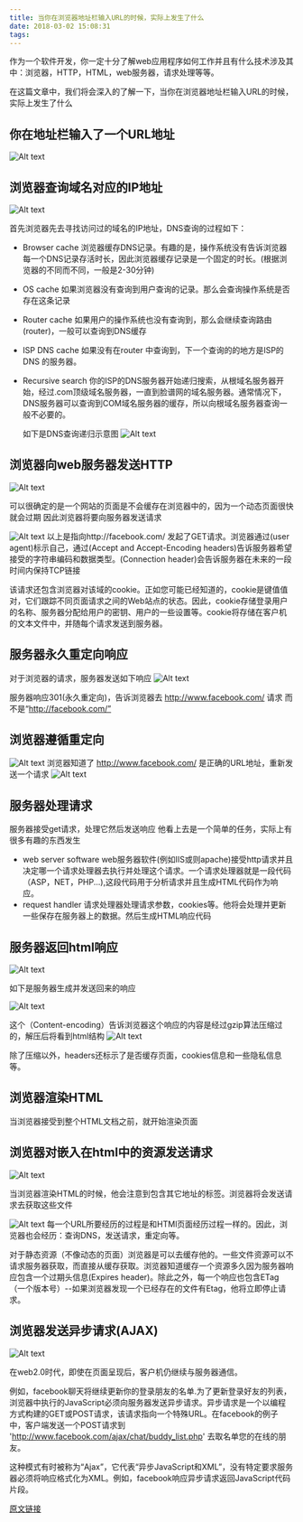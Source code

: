 ```yaml
---
title: 当你在浏览器地址栏输入URL的时候，实际上发生了什么
date: 2018-03-02 15:08:31
tags:
---
```


作为一个软件开发，你一定十分了解web应用程序如何工作并且有什么技术涉及其中：浏览器，HTTP，HTML，web服务器，请求处理等等。

在这篇文章中，我们将会深入的了解一下，当你在浏览器地址栏输入URL的时候，实际上发生了什么

## 你在地址栏输入了一个URL地址

![Alt text](/images/20180302-1.png)

## 浏览器查询域名对应的IP地址

![Alt text](/images/20180302-2.png)

首先浏览器先去寻找访问过的域名的IP地址，DNS查询的过程如下：

* Browser cache 
浏览器缓存DNS记录。有趣的是，操作系统没有告诉浏览器每一个DNS记录存活时长，因此浏览器缓存记录是一个固定的时长。(根据浏览器的不同而不同，一般是2-30分钟)
* OS cache
如果浏览器没有查询到用户查询的记录。那么会查询操作系统是否存在这条记录
* Router cache
如果用户的操作系统也没有查询到，那么会继续查询路由(router)，一般可以查询到DNS缓存
* ISP DNS cache
如果没有在router 中查询到，下一个查询的的地方是ISP的DNS 的服务器。
* Recursive search
你的ISP的DNS服务器开始递归搜索，从根域名服务器开始，经过.com顶级域名服务器，一直到脸谱网的域名服务器。通常情况下，DNS服务器可以查询到COM域名服务器的缓存，所以向根域名服务器查询一般不必要的。


  如下是DNS查询递归示意图
  ![Alt text](/images/20180302-3.png)

## 浏览器向web服务器发送HTTP

![Alt text](/images/20180302-4.png)

可以很确定的是一个网站的页面是不会缓存在浏览器中的，因为一个动态页面很快就会过期
因此浏览器将要向服务器发送请求

![Alt text](/images/20180302-5.png)
以上是指向http://facebook.com/ 发起了GET请求。浏览器通过(user agent)标示自己，通过(Accept and Accept-Encoding headers)告诉服务器希望接受的字符串编码和数据类型。(Connection header)会告诉服务器在未来的一段时间内保持TCP链接

该请求还包含浏览器对该域的cookie。正如您可能已经知道的，cookie是键值值对，它们跟踪不同页面请求之间的Web站点的状态。因此，cookie存储登录用户的名称、服务器分配给用户的密钥、用户的一些设置等。cookie将存储在客户机的文本文件中，并随每个请求发送到服务器。

## 服务器永久重定向响应

对于浏览器的请求，服务器发送如下响应
![Alt text](/images/20180302-6.png)

服务器响应301(永久重定向)，告诉浏览器去 http://www.facebook.com/ 请求 而不是“http://facebook.com/”

## 浏览器遵循重定向

![Alt text](/images/20180302-7.png)
浏览器知道了 http://www.facebook.com/ 是正确的URL地址，重新发送一个请求
![Alt text](/images/20180302-8.png)

## 服务器处理请求

服务器接受get请求，处理它然后发送响应
他看上去是一个简单的任务，实际上有很多有趣的东西发生
* web server software
web服务器软件(例如IIS或则apache)接受http请求并且决定哪一个请求处理器去执行并处理这个请求。一个请求处理器就是一段代码（ASP，NET，PHP...),这段代码用于分析请求并且生成HTML代码作为响应。
* request handler 
请求处理器处理请求参数，cookies等。他将会处理并更新一些保存在服务器上的数据。然后生成HTML响应代码

## 服务器返回html响应

![Alt text](/images/20180302-9.png)

如下是服务器生成并发送回来的响应

![Alt text](/images/20180302-10.png)

这个（Content-encoding）告诉浏览器这个响应的内容是经过gzip算法压缩过的，解压后将看到html结构
![Alt text](/images/20180302-11.png)

除了压缩以外，headers还标示了是否缓存页面，cookies信息和一些隐私信息等。

## 浏览器渲染HTML

当浏览器接受到整个HTML文档之前，就开始渲染页面

## 浏览器对嵌入在html中的资源发送请求

![Alt text](/images/20180302-12.png)

当浏览器渲染HTML的时候，他会注意到包含其它地址的标签。浏览器将会发送请求去获取这些文件

![Alt text](/images/20180302-13.png)
每一个URL所要经历的过程是和HTMl页面经历过程一样的。因此，浏览器也会经历：查询DNS，发送请求，重定向等。

对于静态资源（不像动态的页面）浏览器是可以去缓存他的。一些文件资源可以不请求服务器获取，而直接从缓存获取。浏览器知道缓存一个资源多久因为服务器响应包含一个过期头信息(Expires header)。除此之外，每一个响应也包含ETag（一个版本号）--如果浏览器发现一个已经存在的文件有Etag，他将立即停止请求。

## 浏览器发送异步请求(AJAX)
![Alt text](/images/20180302-14.png)

在web2.0时代，即使在页面呈现后，客户机仍继续与服务器通信。

例如，facebook聊天将继续更新你的登录朋友的名单.为了更新登录好友的列表，浏览器中执行的JavaScript必须向服务器发送异步请求。异步请求是一个以编程方式构建的GET或POST请求，该请求指向一个特殊URL。在facebook的例子中，客户端发送一个POST请求到 'http://www.facebook.com/ajax/chat/buddy_list.php' 去取名单您的在线的朋友。

这种模式有时被称为“Ajax”，它代表“异步JavaScript和XML”，没有特定要求服务器必须将响应格式化为XML。例如，facebook响应异步请求返回JavaScript代码片段。

[原文链接](http://igoro.com/archive/what-really-happens-when-you-navigate-to-a-url/)











